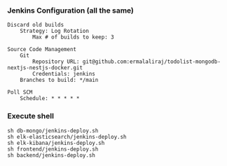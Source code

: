 ### Jenkins Configuration  (all the same)
    Discard old builds
        Strategy: Log Rotation
            Max # of builds to keep: 3
    
    Source Code Management
        Git
            Repository URL: git@github.com:ermalaliraj/todolist-mongodb-nextjs-nestjs-docker.git
            Credentials: jenkins
        Branches to build: */main
    
    Poll SCM
        Schedule: * * * * *

### Execute shell
    sh db-mongo/jenkins-deploy.sh
    sh elk-elasticsearch/jenkins-deploy.sh
    sh elk-kibana/jenkins-deploy.sh
    sh frontend/jenkins-deploy.sh
    sh backend/jenkins-deploy.sh